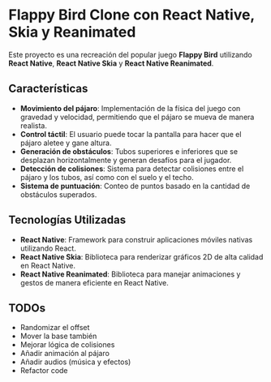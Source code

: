 # Flappy Bird Clone con React Native, Skia y Reanimated

Este proyecto es una recreación del popular juego **Flappy Bird** utilizando **React Native**, **React Native Skia** y **React Native Reanimated**.

## Características

- **Movimiento del pájaro**: Implementación de la física del juego con gravedad y velocidad, permitiendo que el pájaro se mueva de manera realista.
- **Control táctil**: El usuario puede tocar la pantalla para hacer que el pájaro aletee y gane altura.
- **Generación de obstáculos**: Tubos superiores e inferiores que se desplazan horizontalmente y generan desafíos para el jugador.
- **Detección de colisiones**: Sistema para detectar colisiones entre el pájaro y los tubos, así como con el suelo y el techo.
- **Sistema de puntuación**: Conteo de puntos basado en la cantidad de obstáculos superados.

## Tecnologías Utilizadas

- **React Native**: Framework para construir aplicaciones móviles nativas utilizando React.
- **React Native Skia**: Biblioteca para renderizar gráficos 2D de alta calidad en React Native.
- **React Native Reanimated**: Biblioteca para manejar animaciones y gestos de manera eficiente en React Native.

## TODOs

- Randomizar el offset
- Mover la base también
- Mejorar lógica de colisiones
- Añadir animación al pájaro
- Añadir audios (música y efectos)
- Refactor code
